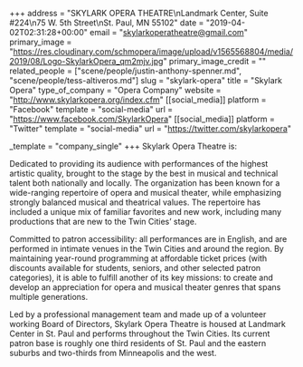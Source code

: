 +++
address = "SKYLARK OPERA THEATRE\nLandmark Center, Suite #224\n75 W. 5th Street\nSt. Paul, MN 55102"
date = "2019-04-02T02:31:28+00:00"
email = "skylarkoperatheatre@gmail.com"
primary_image = "https://res.cloudinary.com/schmopera/image/upload/v1565568804/media/2019/08/Logo-SkylarkOpera_qm2mjv.jpg"
primary_image_credit = ""
related_people = ["scene/people/justin-anthony-spenner.md", "scene/people/tess-altiveros.md"]
slug = "skylark-opera"
title = "Skylark Opera"
type_of_company = "Opera Company"
website = "http://www.skylarkopera.org/index.cfm"
[[social_media]]
platform = "Facebook"
template = "social-media"
url = "https://www.facebook.com/SkylarkOpera"
[[social_media]]
platform = "Twitter"
template = "social-media"
url = "https://twitter.com/skylarkopera"

_template = "company_single"
+++
Skylark Opera Theatre is:

Dedicated to providing its audience with performances of the highest artistic quality, brought to the stage by the best in musical and technical talent both nationally and locally. The organization has been known for a wide-ranging repertoire of opera and musical theater, while emphasizing strongly balanced musical and theatrical values. The repertoire has included a unique mix of familiar favorites and new work, including many productions that are new to the Twin Cities’ stage.  

Committed to patron accessibility: all performances are in English, and are performed in intimate venues in the Twin Cities and around the region. By maintaining year-round programming at affordable ticket prices (with discounts available for students, seniors, and other selected patron categories), it is able to fulfill another of its key missions: to create and develop an appreciation for opera and musical theater genres that spans multiple generations.

Led by a professional management team and made up of a volunteer working Board of Directors, Skylark Opera Theatre is housed at Landmark Center in St. Paul and performs throughout the Twin Cities. Its current patron base is roughly one third residents of St. Paul and the eastern suburbs and two-thirds from Minneapolis and the west.